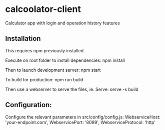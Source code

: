 # calcoolator-client
Calculator app with login and operation history features

## Installation
This requires npm previously installed.

Execute on root folder to install dependencies:
  npm install
  
Then to launch development server:
  npm start
  
To build for production:
  npm run build
  
Then use a webserver to serve the files, ie. Serve:
  serve -s build

## Configuration:
Configure the relevant parameters in src/config/config.js:
  WebserviceHost: 'your-endpoint.com',
	WebservicePort: '8099',
	WebserviceProtocol: 'http'
